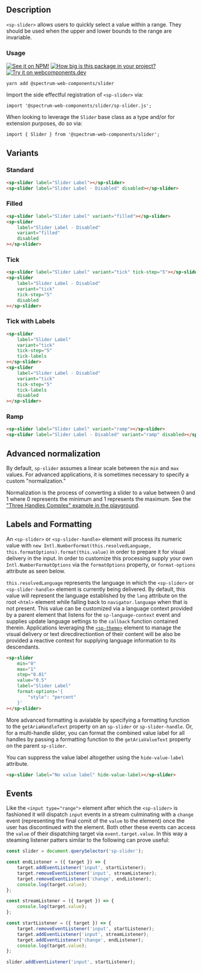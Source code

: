 ## Description

`<sp-slider>` allows users to quickly select a value within a range. They should be used when the upper and lower bounds to the range are invariable.

### Usage

[![See it on NPM!](https://img.shields.io/npm/v/@spectrum-web-components/slider?style=for-the-badge)](https://www.npmjs.com/package/@spectrum-web-components/slider)
[![How big is this package in your project?](https://img.shields.io/bundlephobia/minzip/@spectrum-web-components/slider?style=for-the-badge)](https://bundlephobia.com/result?p=@spectrum-web-components/slider)
[![Try it on webcomponents.dev](https://img.shields.io/badge/Try%20it%20on-webcomponents.dev-green?style=for-the-badge)](https://webcomponents.dev/edit/collection/fO75441E1Q5ZlI0e9pgq/U7LQv7LsAVBwJayJXG3B/src/index.ts)

```
yarn add @spectrum-web-components/slider
```

Import the side effectful registration of `<sp-slider>` via:

```
import '@spectrum-web-components/slider/sp-slider.js';
```

When looking to leverage the `Slider` base class as a type and/or for extension purposes, do so via:

```
import { Slider } from '@spectrum-web-components/slider';
```

## Variants

### Standard

```html
<sp-slider label="Slider Label"></sp-slider>
<sp-slider label="Slider Label - Disabled" disabled></sp-slider>
```

### Filled

```html
<sp-slider label="Slider Label" variant="filled"></sp-slider>
<sp-slider
    label="Slider Label - Disabled"
    variant="filled"
    disabled
></sp-slider>
```

### Tick

```html
<sp-slider label="Slider Label" variant="tick" tick-step="5"></sp-slider>
<sp-slider
    label="Slider Label - Disabled"
    variant="tick"
    tick-step="5"
    disabled
></sp-slider>
```

### Tick with Labels

```html
<sp-slider
    label="Slider Label"
    variant="tick"
    tick-step="5"
    tick-labels
></sp-slider>
<sp-slider
    label="Slider Label - Disabled"
    variant="tick"
    tick-step="5"
    tick-labels
    disabled
></sp-slider>
```

### Ramp

```html
<sp-slider label="Slider Label" variant="ramp"></sp-slider>
<sp-slider label="Slider Label - Disabled" variant="ramp" disabled></sp-slider>
```

## Advanced normalization

By default, `sp-slider` assumes a linear scale between the `min` and `max` values.
For advanced applications, it is sometimes necessary to specify a custom
"normalization."

Normalization is the process of converting a slider to a value between 0 and 1 where
0 represents the minimum and 1 represents the maximum. See the <a href="storybook/index.html?path=/story/slider--three-handles-complex" target="_blank">"Three Handles Complex" example in the playground</a>.

## Labels and Formatting

An `<sp-slider>` or `<sp-slider-handle>` element will process its numeric value with `new Intl.NumberFormat(this.resolvedLanguage, this.formatOptions).format(this.value)` in order to prepare it for visual delivery in the input. In order to customize this processing supply your own `Intl.NumberFormatOptions` via the `formatOptions` property, or `format-options` attribute as seen below.

`this.resolvedLanguage` represents the language in which the `<sp-slider>` or `<sp-slider-handle>` element is currently being delivered. By default, this value will represent the language established by the `lang` attribute on the root `<html>` element while falling back to `navigator.language` when that is not present. This value can be customized via a language context provided by a parent element that listens for the `sp-language-context` event and supplies update language settings to the `callback` function contained therein. Applications leveraging the [`<sp-theme>`](./components/theme) element to manage the visual delivery or text direcdirectiontion of their content will be also be provided a reactive context for supplying language information to its descendants.

```html
<sp-slider
    min="0"
    max="1"
    step="0.01"
    value="0.5"
    label="Slider Label"
    format-options='{
        "style": "percent"
    }'
></sp-slider>
```

More advanced formatting is avialable by specifying a formatting function to
the `getAriaHandleText` property on an `sp-slider` or `sp-slider-handle`. Or,
for a multi-handle slider, you can format the combined value label for all
handles by passing a formatting function to the `getAriaValueText` property
on the parent `sp-slider`.

You can suppress the value label altogether using the `hide-value-label`
attribute.

```html
<sp-slider label="No value label" hide-value-label></sp-slider>
```

## Events

Like the `<input type="range">` element after which the `<sp-slider>` is fashioned it will dispatch `input` events in a stream culminating with a `change` event (representing the final comit of the `value` to the element) once the user has discontinued with the element. Both other these events can access the `value` of their dispatching target via `event.target.value`. In this way a steaming listener patters similar to the following can prove useful:

```javascript
const slider = document.querySelector('sp-slider');

const endListener = ({ target }) => {
    target.addEventListener('input', startListener);
    target.removeEventListener('input', streamListener);
    target.removeEventListener('change', endListener);
    console.log(target.value);
};

const streamListener = ({ target }) => {
    console.log(target.value);
};

const startListener = ({ target }) => {
    target.removeEventListener('input', startListener);
    target.addEventListener('input', streamListener);
    target.addEventListener('change', endListener);
    console.log(target.value);
};

slider.addEventListener('input', startListener);
```
